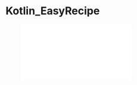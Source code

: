 # Kotlin_EasyRecipe

<figure class="video_container">
  <iframe src="./demo.mp4" frameborder="0" allowfullscreen="true"> 
</iframe>
</figure>
